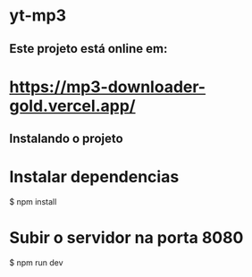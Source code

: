 # yt-mp3

## Este projeto está online em:
# https://mp3-downloader-gold.vercel.app/

## Instalando o projeto

# Instalar dependencias
$ npm install

# Subir o servidor na porta 8080
$ npm run dev

